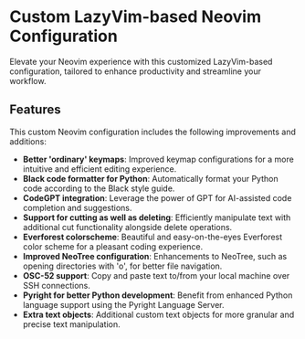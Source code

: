 # Custom LazyVim-based Neovim Configuration

Elevate your Neovim experience with this customized LazyVim-based configuration, tailored to enhance productivity and streamline your workflow.

## Features

This custom Neovim configuration includes the following improvements and additions:

- **Better 'ordinary' keymaps**: Improved keymap configurations for a more intuitive and efficient editing experience.
- **Black code formatter for Python**: Automatically format your Python code according to the Black style guide.
- **CodeGPT integration**: Leverage the power of GPT for AI-assisted code completion and suggestions.
- **Support for cutting as well as deleting**: Efficiently manipulate text with additional cut functionality alongside delete operations.
- **Everforest colorscheme**: Beautiful and easy-on-the-eyes Everforest color scheme for a pleasant coding experience.
- **Improved NeoTree configuration**: Enhancements to NeoTree, such as opening directories with 'o', for better file navigation.
- **OSC-52 support**: Copy and paste text to/from your local machine over SSH connections.
- **Pyright for better Python development**: Benefit from enhanced Python language support using the Pyright Language Server.
- **Extra text objects**: Additional custom text objects for more granular and precise text manipulation.
